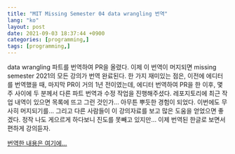 ```yaml
---
title: "MIT Missing Semester 04 data wrangling 번역"
lang: "ko"
layout: post
date: 2021-09-03 18:37:44 +0900
categories: [programming,]
tags: [programming,]
---
```


data wrangling 파트를 번역하여 PR을 올렸다. 이제 이 번역이 머지되면 missing semester 2021의 모든 강의가 번역 완료된다.
한 가지 재미있는 점은, 이전에 에디터를 번역했을 때, 마지막 PR이 거의 1년 전이였는데,
에디터 번역하여 PR을 한 이후, 몇 주 사이에 두 분께서 다른 파트 번역과 수정 작업을 진행해주셨다.
레포지토리에 최근 작업 내역이 있으면 목록에 뜨고 그런 것인가...
아무튼 뿌듯한 경험이 되었다.
이번에도 무사히 머지되기를... 그리고 다른 사람들이 이 강의자료를 보고 많은 도움을 얻었으면 좋겠다.
정작 나도 게으르게 하다보니 진도를 못빼고 있지만... 이제 번역된 한글로 보면서 편하게 강의듣자.

[번역한 내용은 여기에...](https://github.com/Typiespectre/missing-semester-kr.github.io/blob/master/_2020/data-wrangling.md)